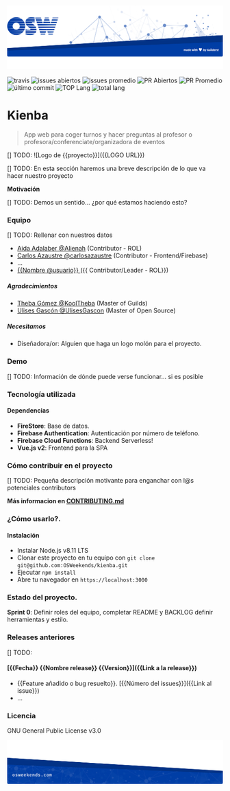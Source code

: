 ![header](.osweekends/img/OSW-project-GitHub-template-header.jpg)


![travis](https://img.shields.io/travis/OSWeekends/kienba.svg)
![issues abiertos](https://img.shields.io/github/issues/OSWeekends/kienba.svg)
![issues promedio](https://img.shields.io/issuestats/i/github/OSWeekends/kienba.svg)
![PR Abiertos](https://img.shields.io/github/issues-pr/OSWeekends/kienba.svg)
![PR Promedio](https://img.shields.io/issuestats/p/github/OSWeekends/kienba.svg)
![último commit](https://img.shields.io/github/last-commit/OSWeekends/kienba/master.svg)
![TOP Lang](https://img.shields.io/github/languages/top/OSWeekends/kienba.svg)
![total lang](https://img.shields.io/github/languages/count/OSWeekends/kienba.svg)

# Kienba

> App web para coger turnos y hacer preguntas al profesor o profesora/conferenciate/organizadora de eventos

[] TODO: ![Logo de {{proyecto}}]({{LOGO URL}})

[] TODO: En esta sección haremos una breve descripción de lo que va hacer nuestro proyecto

**Motivación**

[] TODO: Demos un sentido... ¿por qué estamos haciendo esto?

### Equipo

[] TODO: Rellenar con nuestros datos
 - [Aida Adalaber @Alienah](github.com/Alienah) (Contributor - ROL)
 - [Carlos Azaustre @carlosazaustre](ghitub.com/carlosazaustre) (Contributor - Frontend/Firebase)
 - ...
 - [{{Nombre @usuario}} ](github.com/carlosazaustre) ({{ Contributor/Leader - ROL}})


##### Agradecimientos

 - [Theba Gómez @KoolTheba](ghitub.com/KoolTheba) (Master of Guilds)
 - [Ulises Gascón @UlisesGascon](ghitub.com/UlisesGascon) (Master of Open Source)

##### Necesitamos

 - Diseñadora/or: Alguien que haga un logo molón para el proyecto.

### Demo

[] TODO: Información de dónde puede verse funcionar... si es posible

### Tecnología utilizada

#### Dependencias
- **FireStore**: Base de datos.
- **Firebase Authentication**: Autenticación por número de teléfono.
- **Firebase Cloud Functions**: Backend Serverless!
- **Vue.js v2**: Frontend para la SPA

### Cómo contribuir en el proyecto
[] TODO: Pequeña descripción motivante para enganchar con l@s potenciales contributors

**Más informacion en [CONTRIBUTING.md](CONTRIBUTING.md)**

### ¿Cómo usarlo?.
#### Instalación

* Instalar Node.js v8.11 LTS
* Clonar este proyecto en tu equipo con `git clone git@github.com:OSWeekends/kienba.git`
* Ejecutar `npm install`
* Abre tu navegador en `https://localhost:3000`


### Estado del proyecto.

**Sprint 0**: Definir roles del equipo, completar README y BACKLOG definir herramientas y estilo.

### Releases anteriores

[] TODO:
#### [{{Fecha}} {{Nombre release}} {{Version}}]({{Link a la release}})
- {{Feature añadido o bug resuelto}}. [{{Número del issues}}]({{Link al issue}})
- ...

### Licencia
GNU General Public License v3.0



![footer](.osweekends/img/OSW-project-GitHub-template-footer.jpg)

